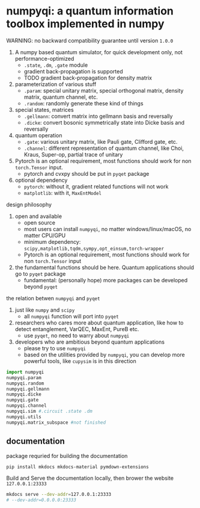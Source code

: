 # numpyqi: a quantum information toolbox implemented in numpy

WARNING: no backward compatibility guarantee until version `1.0.0`

1. A numpy based quantum simulator, for quick development only, not performance-optimized
   * `.state`, `.dm`, `.gate` module
   * gradient back-propagation is supported
   * TODO gradient back-propagation for density matrix
2. parameterization of various stuff
   * `.param`: special unitary matrix, special orthogonal matrix, density matrix, quantum channel, etc.
   * `.random`: randomly generate these kind of things
3. special states, matrices
   * `.gellmann`: convert matrix into gellmann basis and reversally
   * `.dicke`: convert bosonic symmetrically state into Dicke basis and reversally
4. quantum operation
   * `.gate`: various unitary matrix, like Pauli gate, Clifford gate, etc.
   * `.channel`: different representation of quantum channel, like Choi, Kraus, Super-op, partial trace of unitary
5. Pytorch is an optional requirement, most functions should work for non `torch.Tensor` input.
   * pytorch and cvxpy should be put in `pyqet` package
6. optional dependency
   * `pytorch`: without it, gradient related functions will not work
   * `matplotlib`: with it, `MaxEntModel`

design philosophy

1. open and available
   * open source
   * most users can install `numpyqi`, no matter windows/linux/macOS, no matter CPU/GPU
   * minimum dependency: `scipy,matplotlib,tqdm,sympy,opt_einsum,torch-wrapper`
   * Pytorch is an optional requirement, most functions should work for non `torch.Tensor` input
2. the fundamental functions should be here. Quantum applications should go to `pyqet` package
   * fundamental: (personally hope) more packages can be developed beyond `pyqet`

the relation betwen `numpyqi` and `pyqet`

1. just like `numpy` and `scipy`
   * all `numpyqi` function will port into `pyqet`
2. researchers who cares more about quantum application, like how to detect entanglement, VarQEC, MaxEnt, PureB etc.
   * use `pyqet`, no need to warry about `numpyqi`
3. developers who are ambitious beyond quantum applications
   * please try to use `numpyqi`
   * based on the utilities provided by `numpyqi`, you can develop more powerful tools, like `cupysim` is in this direction

```python
import numpyqi
numpyqi.param
numpyqi.random
numpyqi.gellmann
numpyqi.dicke
numpyqi.gate
numpyqi.channel
numpyqi.sim #.circuit .state .dm
numpyqi.utils
numpyqi.matrix_subspace #not finished
```

## documentation

package requried for building the documentation

```bash
pip install mkdocs mkdocs-material pymdown-extensions
```

Build and Serve the documentation locally, then brower the website `127.0.0.1:23333`

```bash
mkdocs serve --dev-addr=127.0.0.1:23333
# --dev-addr=0.0.0.0:23333
```
